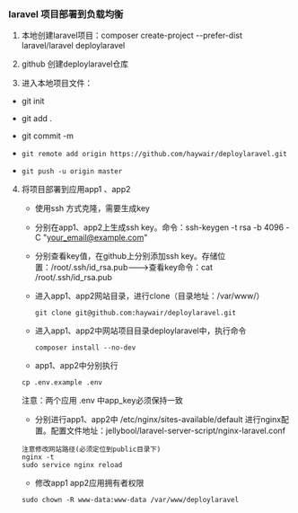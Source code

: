 ### laravel 项目部署到负载均衡

1. 本地创建laravel项目：composer create-project --prefer-dist laravel/laravel deploylaravel

2. github 创建deploylaravel仓库

3.  进入本地项目文件：

   * git init

   * git add .

   * git commit -m 

   * ```
     git remote add origin https://github.com/haywair/deploylaravel.git
     ```

* ```git
  git push -u origin master
  ```

4. 将项目部署到应用app1 、app2

   * 使用ssh 方式克隆，需要生成key

   * 分别在app1、app2上生成ssh  key。命令：ssh-keygen -t rsa -b 4096 -C "your_email@example.com"

   * 分别查看key值，在github上分别添加ssh key。存储位置：/root/.ssh/id_rsa.pub--->查看key命令：cat /root/.ssh/id_rsa.pub

   * 进入app1、app2网站目录，进行clone（目录地址：/var/www/）

     ```
     git clone git@github.com:haywair/deploylaravel.git
     ```

   * 进入app1、app2中网站项目目录deploylaravel中，执行命令

     ```
     composer install --no-dev
     ```

   * app1、app2中分别执行 

   ```
   cp .env.example .env
   ```

   注意：两个应用 .env 中app_key必须保持一致

   * 分别进行app1、app2中 /etc/nginx/sites-available/default  进行nginx配置。配置文件地址：jellybool/laravel-server-script/nginx-laravel.conf

   ```
   注意修改网站路径(必须定位到public目录下)
   nginx -t 
   sudo service nginx reload
   ```

   * 修改app1 app2应用拥有者权限

   ```
   sudo chown -R www-data:www-data /var/www/deploylaravel
   ```
